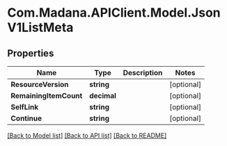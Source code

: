 
# Com.Madana.APIClient.Model.JsonV1ListMeta

## Properties

Name | Type | Description | Notes
------------ | ------------- | ------------- | -------------
**ResourceVersion** | **string** |  | [optional] 
**RemainingItemCount** | **decimal** |  | [optional] 
**SelfLink** | **string** |  | [optional] 
**Continue** | **string** |  | [optional] 

[[Back to Model list]](../README.md#documentation-for-models)
[[Back to API list]](../README.md#documentation-for-api-endpoints)
[[Back to README]](../README.md)


